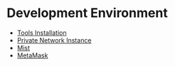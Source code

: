 # Development Environment
* [Tools Installation](tools-installation.md)
* [Private Network Instance](private-network-instance.md)
* [Mist](minst.md)
* [MetaMask](metamask.md)
